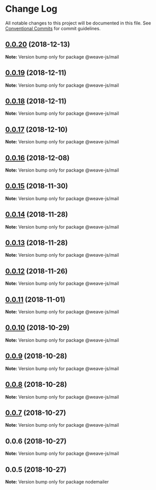 # Change Log

All notable changes to this project will be documented in this file.
See [Conventional Commits](https://conventionalcommits.org) for commit guidelines.

## [0.0.20](https://github.com/fachw3rk/weave/compare/@weave-js/mail@0.0.19...@weave-js/mail@0.0.20) (2018-12-13)

**Note:** Version bump only for package @weave-js/mail





## [0.0.19](https://github.com/fachw3rk/weave/compare/@weave-js/mail@0.0.18...@weave-js/mail@0.0.19) (2018-12-11)

**Note:** Version bump only for package @weave-js/mail





## [0.0.18](https://github.com/fachw3rk/weave/compare/@weave-js/mail@0.0.17...@weave-js/mail@0.0.18) (2018-12-11)

**Note:** Version bump only for package @weave-js/mail





## [0.0.17](https://github.com/fachw3rk/weave/compare/@weave-js/mail@0.0.16...@weave-js/mail@0.0.17) (2018-12-10)

**Note:** Version bump only for package @weave-js/mail





## [0.0.16](https://github.com/fachw3rk/weave/compare/@weave-js/mail@0.0.15...@weave-js/mail@0.0.16) (2018-12-08)

**Note:** Version bump only for package @weave-js/mail





## [0.0.15](https://github.com/fachw3rk/weave/compare/@weave-js/mail@0.0.14...@weave-js/mail@0.0.15) (2018-11-30)

**Note:** Version bump only for package @weave-js/mail





## [0.0.14](https://github.com/fachw3rk/weave/compare/@weave-js/mail@0.0.13...@weave-js/mail@0.0.14) (2018-11-28)

**Note:** Version bump only for package @weave-js/mail





## [0.0.13](https://github.com/fachw3rk/weave/compare/@weave-js/mail@0.0.12...@weave-js/mail@0.0.13) (2018-11-28)

**Note:** Version bump only for package @weave-js/mail





## [0.0.12](https://github.com/fachw3rk/weave/compare/@weave-js/mail@0.0.11...@weave-js/mail@0.0.12) (2018-11-26)

**Note:** Version bump only for package @weave-js/mail





## [0.0.11](https://github.com/fachw3rk/weave/compare/@weave-js/mail@0.0.10...@weave-js/mail@0.0.11) (2018-11-01)

**Note:** Version bump only for package @weave-js/mail





## [0.0.10](https://github.com/fachw3rk/weave/compare/@weave-js/mail@0.0.9...@weave-js/mail@0.0.10) (2018-10-29)

**Note:** Version bump only for package @weave-js/mail





## [0.0.9](https://github.com/fachw3rk/weave/compare/@weave-js/mail@0.0.8...@weave-js/mail@0.0.9) (2018-10-28)

**Note:** Version bump only for package @weave-js/mail





## [0.0.8](https://github.com/fachw3rk/weave/compare/@weave-js/mail@0.0.7...@weave-js/mail@0.0.8) (2018-10-28)

**Note:** Version bump only for package @weave-js/mail





## [0.0.7](https://github.com/fachw3rk/weave/compare/@weave-js/mail@0.0.6...@weave-js/mail@0.0.7) (2018-10-27)

**Note:** Version bump only for package @weave-js/mail





## 0.0.6 (2018-10-27)

**Note:** Version bump only for package @weave-js/mail





## 0.0.5 (2018-10-27)

**Note:** Version bump only for package nodemailer
